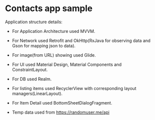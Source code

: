 # Contacts app sample

Application structure details:
* For Application Architecture used MVVM.
* For Network used Retrofit and OkHttp(RxJava for observing data and Gson for mapping json to data).
* For image(from URL) showing used Glide.
* For UI used Material Design, Material Components and ConstraintLayout.
* For DB used Realm.
* For listing items used RecyclerView with corresponding layout managers(LinearLayout).
* For Item Detail used BottomSheetDialogFragment.

* Temp data used from https://randomuser.me/api
